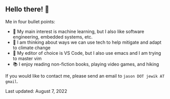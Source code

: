 ## Hello there! 👋
Me in four bullet points:
- 🤖 My main interest is machine learning, but I also like software engineering, embedded systems, etc.
- 🌱 I am thinking about ways we can use tech to help mitigate and adapt to climate change
- 🔨 My editor of choice is VS Code, but I also use emacs and I am trying to master vim
- 📚 I enjoy reading non-fiction books, playing video games, and hiking

If you would like to contact me, please send an email to `jason DOT jewik AT gmail`.

Last updated: August 7, 2022
